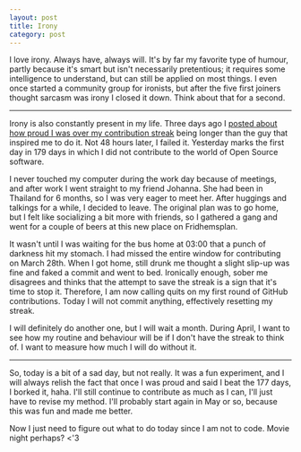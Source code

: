 ```yaml
---
layout: post
title: Irony
category: post
---
```


I love irony. Always have, always will. It's by far my favorite type of humour,
partly because it's smart but isn't necessarily pretentious; it requires some
intelligence to understand, but can still be applied on most things. I even
once started a community group for ironists, but after the five first joiners
thought sarcasm was irony I closed it down. Think about that for a second.

---

Irony is also constantly present in my life. Three days ago I [posted about how
proud I was over my contribution streak][177] being longer than the guy that
inspired me to do it. Not 48 hours later, I failed it. Yesterday marks the
first day in 179 days in which I did not contribute to the world of Open Source
software.

I never touched my computer during the work day because of meetings, and after
work I went straight to my friend Johanna. She had been in Thailand for
6 months, so I was very eager to meet her. After huggings and talkings for
a while, I decided to leave. The original plan was to go home, but I felt like
socializing a bit more with friends, so I gathered a gang and went for a couple
of beers at this new place on Fridhemsplan.

It wasn't until I was waiting for the bus home at 03:00 that a punch of
darkness hit my stomach. I had missed the entire window for contributing on
March 28th. When I got home, still drunk me thought a slight slip-up was fine
and faked a commit and went to bed. Ironically enough, sober me disagrees and
thinks that the attempt to save the streak is a sign that it's time to stop it.
Therefore, I am now calling quits on my first round of GitHub contributions.
Today I will not commit anything, effectively resetting my streak.

I will definitely do another one, but I will wait a month. During April, I want
to see how my routine and behaviour will be if I don't have the streak to think
of. I want to measure how much I will do without it.

---

So, today is a bit of a sad day, but not really. It was a fun experiment, and
I will always relish the fact that once I was proud and said I beat the 177
days, I borked it, haha. I'll still continue to contribute as much as I can,
I'll just have to revise my method. I'll probably start again in May or so,
because this was fun and made me better.

Now I just need to figure out what to do today since I am not to code. Movie
night perhaps? &lt;'3


[177]: http://thiderman.org/posts/177/
